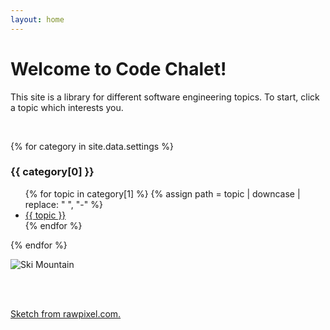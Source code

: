 ```yaml
---
layout: home
---
```

# Welcome to Code Chalet!
This site is a library for different software engineering topics. To start, click a topic which interests you.

<br>


<div class="row">
  <div class="col">

  {% for category in site.data.settings %}
  <h3>{{ category[0] }}</h3>

  <ul>
    {% for topic in category[1] %}
    {% assign path = topic | downcase | replace: " ", "-" %}
    <li>
        <a href="{{ site.baseurl }}/docs/{{ topic | downcase | replace: ' ', '-'' }}/index.html">
          {{ topic }}
        </a>
    </li>
    {% endfor %}
  </ul>

  {% endfor %}

  </div>

  <div class="col">
    <img src="{{ site.baseurl }}/assets/img/tree.jpg" alt="Ski Mountain">
  </div>
</div>


<br><br>
<p>
  <a href='https://www.freepik.com/vectors/plant-silhouette' target="_blank">
    Sketch from rawpixel.com.
  </a>
</p>
